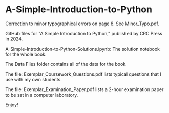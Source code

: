 # A-Simple-Introduction-to-Python

Correction to minor typographical errors on page 8. See Minor_Typo.pdf.

GitHub files for "A Simple Introduction to Python," published by CRC Press in 2024.

A-Simple-Introduction-to-Python-Solutions.ipynb: The solution notebook for the whole book.

The Data Files folder contains all of the data for the book.

The file: Exemplar_Coursework_Questions.pdf lists typical questions that I use with my own students.

The file: Exemplar_Examination_Paper.pdf lists a 2-hour examination paper to be sat in a computer laboratory.

Enjoy!
